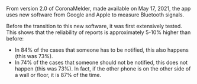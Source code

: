 From version 2.0 of CoronaMelder, made available on May 17, 2021, the app uses new software from Google and Apple to measure Bluetooth signals.

Before the transition to this new software, it was first extensively tested. This shows that the reliability of reports is approximately 5-10% higher than before:

- In 84% of the cases that someone has to be notified, this also happens (this was 73%).
- In 74% of the cases that someone should not be notified, this does not happen (this was 73%). In fact, if the other phone is on the other side of a wall or floor, it is 87% of the time.
